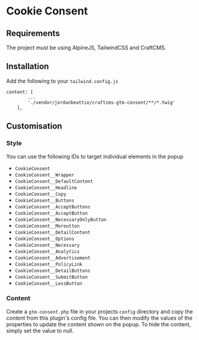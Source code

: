# Cookie Consent

## Requirements
The project must be using AlpineJS, TailwindCSS and CraftCMS. 

## Installation
Add the following to your `tailwind.config.js`
```
content: [
        ...
        './vendor/jordanbeattie/craftcms-gtm-consent/**/*.twig'
    ],
```

## Customisation
### Style
You can use the following IDs to target individual elements in the popup
- `CookieConsent`
- `CookieConsent__Wrapper`
- `CookieConsent__DefaultContent`
- `CookieConsent__Headline`
- `CookieConsent__Copy`
- `CookieConsent__Buttons`
- `CookieConsent__AcceptButtons`
- `CookieConsent__AcceptButton`
- `CookieConsent__NecessaryOnlyButton`
- `CookieConsent__Moreutton`
- `CookieConsent__DetailContent`
- `CookieConsent__Options`
- `CookieConsent__Necessary`
- `CookieConsent__Analytics`
- `CookieConsent__Advertisement`
- `CookieConsent__PolicyLink`
- `CookieConsent__DetailButtons`
- `CookieConsent__SubmitButton`
- `CookieConsent__LessButton`

### Content
Create a `gtm-consent.php` file in your projects `config` directory and copy the content from this plugin's config file. You can then modify the values of the properties to update the content shown on the popup. To hide the content, simply set the value to null.